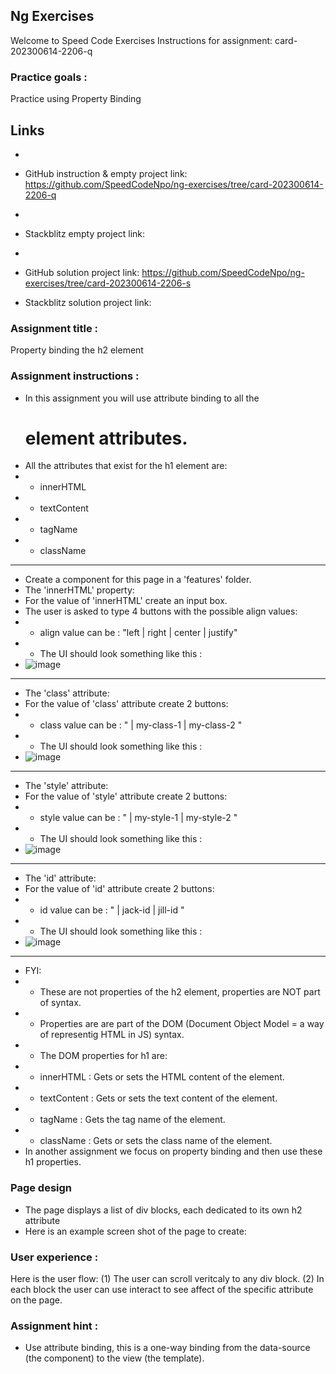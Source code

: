 ## Ng Exercises

Welcome to Speed Code Exercises
Instructions for assignment: card-202300614-2206-q

### Practice goals :

Practice using Property Binding

## Links
- 
- GitHub instruction & empty project link:
   https://github.com/SpeedCodeNpo/ng-exercises/tree/card-202300614-2206-q
-
- Stackblitz empty project link:
-
- GitHub solution project link:
   https://github.com/SpeedCodeNpo/ng-exercises/tree/card-202300614-2206-s

- Stackblitz solution project link:

### Assignment title :

Property binding the h2 element

### Assignment instructions :

- In this assignment you will use attribute binding to all the <h1> element attributes.
- All the attributes that exist for the h1 element are: 
- - innerHTML
- - textContent
- - tagName
- - className
---------------------
- Create a component for this page in a 'features' folder.
- The 'innerHTML' property: 
- For the value of 'innerHTML' create an input box.
- The user is asked to type  4 buttons with the possible align values:
- - align value can be : "left | right | center | justify"
- - The UI should look something like this :
- ![image](https://github.com/SpeedCodeNpo/ng-exercises/assets/132397719/e9222517-bafb-465b-a271-965a694d3d13)

- - - 
- The 'class' attribute: 
- For the value of 'class' attribute create 2 buttons:
- - class value can be : " | my-class-1 | my-class-2 "
- - The UI should look something like this :
- ![image](https://github.com/SpeedCodeNpo/ng-exercises/assets/132397719/147b51e1-8ab2-4d04-a2df-fd7cd0269c0a)

- - - - 
- The 'style' attribute: 
- For the value of 'style' attribute create 2 buttons:
- - style value can be : " | my-style-1 | my-style-2 "
- - The UI should look something like this :
- ![image](https://github.com/SpeedCodeNpo/ng-exercises/assets/132397719/a5324086-d72f-4fc2-a4ed-fab5b3a359d8)
  
- - - 
- The 'id' attribute: 
- For the value of 'id' attribute create 2 buttons:
- - id value can be : " | jack-id | jill-id "
- - The UI should look something like this :
- ![image](https://github.com/SpeedCodeNpo/ng-exercises/assets/132397719/7b84b3f1-e928-4a95-8f66-9295cfbb5c66)


---------------------
- FYI: 
- - These are not properties of the h2 element, properties are NOT part of <HTML> syntax.
- - Properties are are part of the DOM (Document Object Model = a way of representig HTML in JS) syntax.
- - The DOM properties for h1 are: 
- - innerHTML	: Gets or sets the HTML content of the element.
- - textContent	: Gets or sets the text content of the element.
- - tagName	    : Gets the tag name of the element.
- - className	: Gets or sets the class name of the element.
- In another assignment we focus on property binding and then use these h1 properties.

### Page design

- The page displays a list of div blocks, each dedicated to its own h2 attribute
- Here is an example screen shot of the page to create:

### User experience :

Here is the user flow:
(1) The user can scroll veritcaly to any div block.
(2) In each block the user can use interact to see affect of the specific attribute on the page.

### Assignment hint :

- Use attribute binding, this is a one-way binding from the data-source (the component) to the view (the template).
